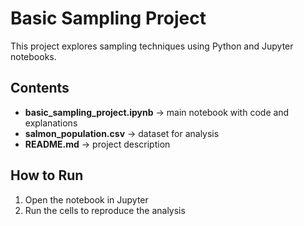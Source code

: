 # Basic Sampling Project

This project explores sampling techniques using Python and Jupyter notebooks.

## Contents
- **basic_sampling_project.ipynb** → main notebook with code and explanations
- **salmon_population.csv** → dataset for analysis
- **README.md** → project description

## How to Run
1. Open the notebook in Jupyter
2. Run the cells to reproduce the analysis

